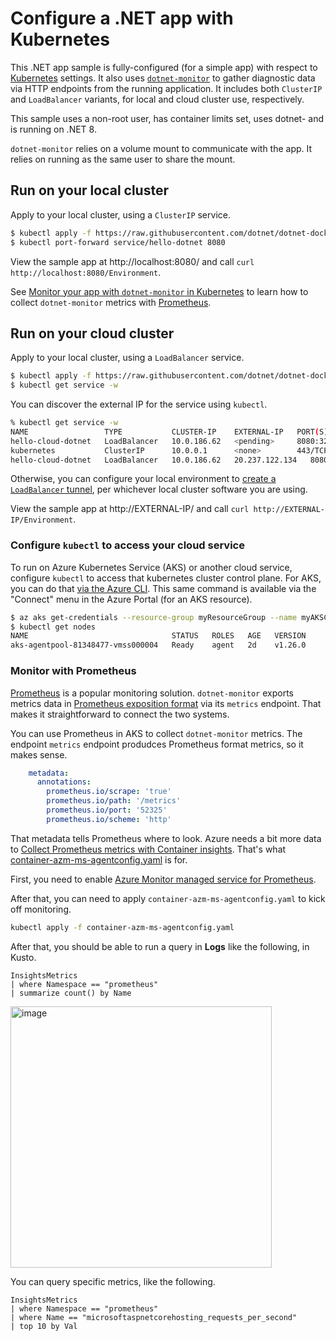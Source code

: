 # Configure a .NET app with Kubernetes

This .NET app sample is fully-configured (for a simple app) with respect to [Kubernetes](https://kubernetes.io/) settings. It also uses [`dotnet-monitor`](https://github.com/dotnet/dotnet-monitor) to gather diagnostic data via HTTP endpoints from the running application. It includes both `ClusterIP` and `LoadBalancer` variants, for local and cloud cluster use, respectively.

This sample uses a non-root user, has container limits set, uses dotnet- and is running on .NET 8.

`dotnet-monitor` relies on a volume mount to communicate with the app. It relies on running as the same user to share the mount.

## Run on your local cluster

Apply to your local cluster, using a `ClusterIP` service.

```bash
$ kubectl apply -f https://raw.githubusercontent.com/dotnet/dotnet-docker/main/samples/kubernetes/hello-dotnet/hello-dotnet.yaml
$ kubectl port-forward service/hello-dotnet 8080
```

View the sample app at http://localhost:8080/ and call `curl http://localhost:8080/Environment`.

See [Monitor your app with `dotnet-monitor` in Kubernetes](../dotnet-monitor/README.md) to learn how to collect `dotnet-monitor` metrics with [Prometheus](https://prometheus.io/).

## Run on your cloud cluster

Apply to your local cluster, using a `LoadBalancer` service.

```bash
$ kubectl apply -f https://raw.githubusercontent.com/dotnet/dotnet-docker/main/samples/kubernetes/hello-dotnet/hello-dotnet-loadbalancer.yaml
$ kubectl get service -w
```

You can discover the external IP for the service using `kubectl`.

```bash
% kubectl get service -w
NAME                 TYPE           CLUSTER-IP    EXTERNAL-IP   PORT(S)          AGE
hello-cloud-dotnet   LoadBalancer   10.0.186.62   <pending>     8080:32751/TCP   3s
kubernetes           ClusterIP      10.0.0.1      <none>        443/TCP          100m
hello-cloud-dotnet   LoadBalancer   10.0.186.62   20.237.122.134   8080:32751/TCP   9s
```

Otherwise, you can configure your local environment to [create a `LoadBalancer` tunnel](https://minikube.sigs.k8s.io/docs/handbook/accessing/#example-of-loadbalancer), per whichever local cluster software you are using.

View the sample app at http://EXTERNAL-IP/ and call `curl http://EXTERNAL-IP/Environment`.

### Configure `kubectl` to access your cloud service

To run on Azure Kubernetes Service (AKS) or another cloud service, configure `kubectl` to access that kubernetes cluster control plane. For AKS, you can do that [via the Azure CLI](https://learn.microsoft.com/azure/aks/learn/quick-kubernetes-deploy-cli#connect-to-the-cluster). This same command is available via the "Connect" menu in the Azure Portal (for an AKS resource).

```bash
$ az aks get-credentials --resource-group myResourceGroup --name myAKSCluster
$ kubectl get nodes
NAME                                STATUS   ROLES   AGE   VERSION
aks-agentpool-81348477-vmss000004   Ready    agent   2d    v1.26.0
```

### Monitor with Prometheus

[Prometheus](https://prometheus.io/) is a popular monitoring solution. `dotnet-monitor` exports metrics data in [Prometheus exposition format](https://prometheus.io/docs/instrumenting/exposition_formats/) via its `metrics` endpoint. That makes it straightforward to connect the two systems.

You can use Prometheus in AKS to collect `dotnet-monitor` metrics. The endpoint `metrics` endpoint produdces Prometheus format metrics, so it makes sense.

```yaml
    metadata:
      annotations:
        prometheus.io/scrape: 'true'
        prometheus.io/path: '/metrics'
        prometheus.io/port: '52325'
        prometheus.io/scheme: 'http'
```

That metadata tells Prometheus where to look. Azure needs a bit more data to [Collect Prometheus metrics with Container insights](https://learn.microsoft.com/azure/azure-monitor/containers/container-insights-prometheus?tabs=pod). That's what [container-azm-ms-agentconfig.yaml](container-azm-ms-agentconfig.yaml) is for.

First, you need to enable [Azure Monitor managed service for Prometheus](https://learn.microsoft.com/azure/azure-monitor/essentials/prometheus-metrics-overview).

After that, you can need to apply `container-azm-ms-agentconfig.yaml` to kick off monitoring.

```bash
kubectl apply -f container-azm-ms-agentconfig.yaml
```

After that, you should be able to run a query in **Logs** like the following, in Kusto.

```kusto
InsightsMetrics 
| where Namespace == "prometheus"
| summarize count() by Name
```

<img width="418" alt="image" src="https://user-images.githubusercontent.com/2608468/232164788-64f3fbfc-6310-4786-af64-59e22c21c5d7.png">

You can query specific metrics, like the following.

```kusto
InsightsMetrics 
| where Namespace == "prometheus"
| where Name == "microsoftaspnetcorehosting_requests_per_second"
| top 10 by Val
```
